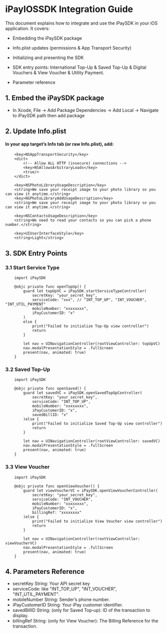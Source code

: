 # iPayIOSSDK Integration Guide

This document explains how to integrate and use the iPaySDK in your iOS application. It covers:

* Embedding the iPaySDK package

* Info.plist updates (permissions & App Transport Security)

* Initializing and presenting the SDK

* SDK entry points: International Top-Up & Saved Top-Up & Digital Vouchers & View Voucher & Utility Payment.

* Parameter reference

## 1. Embed the iPaySDK package
   * In Xcode, File -> Add Package Dependencies -> Add Local -> Navigate to iPaySDK path then add package

## 2. Update Info.plist
#### In your app target’s Info tab (or raw Info.plist), add:

```
	<key>NSAppTransportSecurity</key>
	<dict>
		<!-- Allow ALL HTTP (insecure) connections -->
		<key>NSAllowsArbitraryLoads</key>
		<true/>
	</dict>
    
    <key>NSPhotoLibraryUsageDescription</key>
    <string>We save your receipt image to your photo library so you can view it anytime.</string>
    <key>NSPhotoLibraryAddUsageDescription</key>
    <string>We save your receipt image to your photo library so you can view it anytime.</string>
    
    <key>NSContactsUsageDescription</key>
    <string>We need to read your contacts so you can pick a phone number.</string>
    
    <key>UIUserInterfaceStyle</key>
    <string>Light</string>
```

## 3. SDK Entry Points
### 3.1 Start Service Type
```
    import iPaySDK

    @objc private func openTopUp() {
        guard let topUpVC = iPaySDK.startServiceTypeController(
            secretKey: "your_secret_key",
            serviceCode: "xxx", // "INT_TOP_UP", "INT_VOUCHER", "INT_UTIL_PAYMENT"
            mobileNumber: "xxxxxxxx",
            iPayCustomerID: "x"
        )
        else {
            print("Failed to initialize Top-Up view controller")
            return
        }
        
        let nav = UINavigationController(rootViewController: topUpVC)
        nav.modalPresentationStyle = .fullScreen
        present(nav, animated: true)
    }
```

###  3.2 Saved Top-Up
```
    import iPaySDK

    @objc private func openSaved() {
        guard let savedVC = iPaySDK.openSavedTopUpController(
            secretKey: "your_secret_key",
            serviceCode: "INT_TOP_UP",
            mobileNumber: "xxxxxxxx",
            iPayCustomerID: "x",
            savedBillID: "x"
        )else {
            print("Failed to initialize Saved Top-Up view controller")
            return
        }
        
        let nav = UINavigationController(rootViewController: savedVC)
        nav.modalPresentationStyle = .fullScreen
        present(nav, animated: true)
    }
```

###  3.3 View Voucher
```
    import iPaySDK

    @objc private func openViewVoucher() {
        guard let viewVoucherVC = iPaySDK.openViewVoucherController(
            secretKey: "your_secret_key",
            serviceCode: "INT_VOUCHER",
            mobileNumber: "xxxxxxxx",
            iPayCustomerID: "x",
            billingRef: "xxxxxxxx"
        )else {
            print("Failed to initialize View Voucher view controller")
            return
        }
        
        let nav = UINavigationController(rootViewController: viewVoucherVC)
        nav.modalPresentationStyle = .fullScreen
        present(nav, animated: true)
    }
```

## 4. Parameters Reference
* secretKey	String: Your API secret key
* serviceCode: like "INT_TOP_UP", "INT_VOUCHER", "INT_UTIL_PAYMENT".
* mobileNumber String: Sender’s phone number.
* iPayCustomerID String: Your iPay customer identifier.
* savedBillID String: (only for Saved Top‑up): ID of the transaction to display.
* billingRef String: (only for View Voucher): The Billing Reference for the transaction.